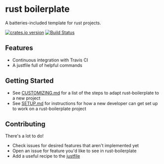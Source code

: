 rust boilerplate
================

A batteries-included template for rust projects.

[![crates.io version](https://img.shields.io/crates/v/rust-boilerplate.svg)](https://crates.io/crates/rust-boilerplate)
[![Build Status](https://travis-ci.org/casey/rust-boilerplate.svg?branch=master)](https://travis-ci.org/casey/rust-boilerplate)

Features
--------

- Continuous integration with Travis CI
- A justfile full of helpful commands

Getting Started
---------------

- See [CUSTOMIZING.md](CUSTOMIZING.md) for a list of the steps to adapt rust-boilerplate to a new project
- See [SETUP.md](SETUP.md) for instructions for how a new developer can get set up to work on a rust-boilerplate project

Contributing
------------

There's a lot to do!

- Check issues for desired features that aren't implemented yet
- Open an issue for feature you'd like to see in rust-boilerplate
- Add a useful recipe to the [justfile](justfile)
